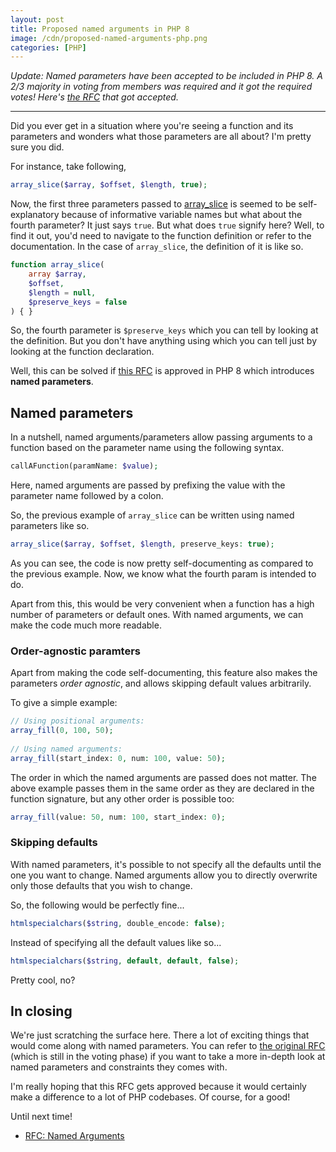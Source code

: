 ```yaml
---
layout: post
title: Proposed named arguments in PHP 8
image: /cdn/proposed-named-arguments-php.png
categories: [PHP]
---
```


*Update: Named parameters have been accepted to be included in PHP 8. A 2/3 majority in voting from members was required and it got the required votes! Here's [the RFC](https://wiki.php.net/rfc/named_params) that got accepted.*

<hr>

Did you ever get in a situation where you're seeing a function and its parameters and wonders what those parameters are all about? I'm pretty sure you did.

For instance, take following,

```php
array_slice($array, $offset, $length, true);
```

Now, the first three parameters passed to [array_slice](https://www.php.net/manual/en/function.array-slice.php) is seemed to be self-explanatory because of informative variable names but what about the fourth parameter? It just says `true`. But what does `true` signify here? Well, to find it out, you'd need to navigate to the function definition or refer to the documentation. In the case of `array_slice`, the definition of it is like so.

```php
function array_slice(
    array $array,
    $offset,
    $length = null,
    $preserve_keys = false
) { }
```

So, the fourth parameter is `$preserve_keys` which you can tell by looking at the definition. But you don't have anything using which you can tell just by looking at the function declaration.

Well, this can be solved if [this RFC](https://wiki.php.net/rfc/named_params) is approved in PHP 8 which introduces **named parameters**.

## Named parameters

In a nutshell, named arguments/parameters allow passing arguments to a function based on the parameter name using the following syntax.

```php
callAFunction(paramName: $value);
```

Here, named arguments are passed by prefixing the value with the parameter name followed by a colon.

So, the previous example of `array_slice` can be written using named parameters like so.

```php
array_slice($array, $offset, $length, preserve_keys: true);
```

As you can see, the code is now pretty self-documenting as compared to the previous example. Now, we know what the fourth param is intended to do.

Apart from this, this would be very convenient when a function has a high number of parameters or default ones. With named arguments, we can make the code much more readable.

### Order-agnostic paramters

Apart from making the code self-documenting, this feature also makes the parameters *order agnostic*, and allows skipping default values arbitrarily.

To give a simple example:

```php
// Using positional arguments:
array_fill(0, 100, 50);
 
// Using named arguments:
array_fill(start_index: 0, num: 100, value: 50);
```

The order in which the named arguments are passed does not matter. The above example passes them in the same order as they are declared in the function signature, but any other order is possible too:

```php
array_fill(value: 50, num: 100, start_index: 0);
```

### Skipping defaults

With named parameters, it's possible to not specify all the defaults until the one you want to change. Named arguments allow you to directly overwrite only those defaults that you wish to change.

So, the following would be perfectly fine...

```php
htmlspecialchars($string, double_encode: false);
```

Instead of specifying all the default values like so...

```php
htmlspecialchars($string, default, default, false);
```

Pretty cool, no?

## In closing

We're just scratching the surface here. There a lot of exciting things that would come along with named parameters. You can refer to [the original RFC](https://wiki.php.net/rfc/named_params) (which is still in the voting phase) if you want to take a more in-depth look at named parameters and constraints they comes with.

I'm really hoping that this RFC gets approved because it would certainly make a difference to a lot of PHP codebases. Of course, for a good!

Until next time!

- [RFC: Named Arguments](https://wiki.php.net/rfc/named_params)